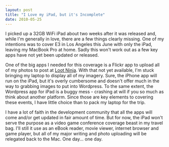 ```yaml
---
layout: post
title: "I Love my iPad, but it's Incomplete"
date: 2010-05-25
---
```


<p>I picked up a 32GB WiFi iPad about two weeks after it was released and, while I'm generally in love, there are a few things clearly missing. One of my intentions was to cover E3 in Los Angeles this June with only the iPad, leaving my MacBook Pro at home. Sadly this won't work out as a few key apps have not yet been updated or released.</p>
<p>One of the big apps I needed for this coverage is a Flickr app to upload all of my photos to post at <a href="http://www.loot-ninja.com">Loot Ninja</a>. With that not yet available, I'm stuck bringing my laptop to display all of my imagery. Sure, the iPhone app will run on the iPad, but it's overly cumbersome and doesn't offer much in the way to grabbing images to put into Wordpress. To the same extent, the Wordpress app for iPad is a buggy mess - crashing at will if you so much as think about another platform. Since those are key elements to covering these events, I have little choice than to pack my laptop for the trip.</p>
<p>I have a lot of faith in the development community that all the apps will come and/or get updated in fair amount of time. But for now, the iPad won't serve the purpose as a video game conference coverage beast in my travel bag. I'll still it use as an eBook reader, movie viewer, internet browser and game player, but all of my major writing and photo uploading will be relegated back to the Mac. One day... one day.</p>

